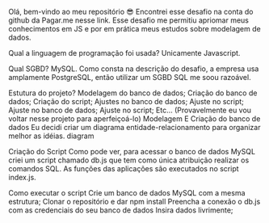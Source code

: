 Olá, bem-vindo ao meu repositório :sunglasses:
Encontrei esse desafio na conta do github da Pagar.me nesse link. Esse desafio me permitiu apriomar meus conhecimentos em JS e por em prática meus estudos sobre modelagem de dados.

Qual a linguagem de programação foi usada?
Unicamente Javascript.

Qual SGBD?
MySQL. Como consta na descrição do desafio, a empresa usa amplamente PostgreSQL, então utilizar um SGBD SQL me soou razoável.

Estutura do projeto?
Modelagem do banco de dados;
Criação do banco de dados;
Criação do script;
Ajustes no banco de dados;
Ajuste no script;
Ajuste no banco de dados;
Ajuste no script;
Etc… (Provavelmente eu vou voltar nesse projeto para aperfeiçoá-lo)
Modelagem E Criação do banco de dados
Eu decidi criar um diagrama entidade-relacionamento para organizar melhor as idéias.
diagram

Criação do Script
Como pode ver, para acessar o banco de dados MySQL criei um script chamado db.js que tem como única atribuição realizar os comandos SQL. As funções das aplicações são executados no script index.js.

Como executar o script
Crie um banco de dados MySQL com a mesma estrutura;
Clonar o repositório e dar npm install
Preencha a conexão o db.js com as credenciais do seu banco de dados
Insira dados livrimente;